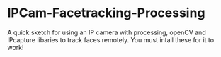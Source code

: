 # IPCam-Facetracking-Processing
A quick sketch for using an IP camera with processing, openCV and IPcapture libaries to track faces remotely. You must intall these for it to work!
